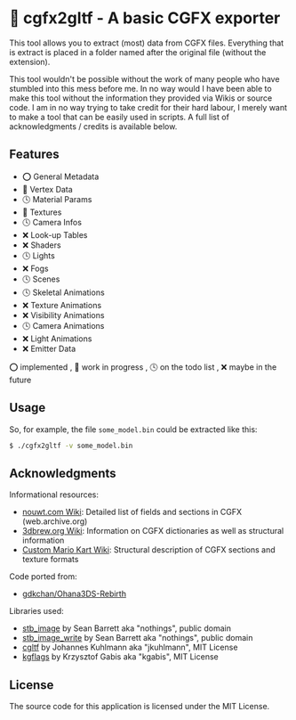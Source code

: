 # 🎲 cgfx2gltf - A basic CGFX exporter

This tool allows you to extract (most) data from CGFX files.
Everything that is extract is placed in a folder named after the original file (without the extension).

This tool wouldn't be possible without the work of many people who have stumbled into this mess before me.
In no way would I have been able to make this tool without the information they provided via Wikis or source code.
I am in no way trying to take credit for their hard labour, I merely want to make a tool that can be easily used in scripts.
A full list of acknowledgments / credits is available below.

## Features

* ⭕ General Metadata
* 🚧 Vertex Data
* 🕓 Material Params
* 🚧 Textures
* 🕓 Camera Infos
* ❌ Look-up Tables
* ❌ Shaders
* 🕓 Lights
* ❌ Fogs
* 🕓 Scenes
* 🕓 Skeletal Animations
* ❌ Texture Animations
* ❌ Visibility Animations
* 🕓 Camera Animations
* ❌ Light Animations
* ❌ Emitter Data

⭕ implemented , 🚧 work in progress , 🕓 on the todo list , ❌ maybe in the future

## Usage

So, for example, the file `some_model.bin` could be extracted like this:

```sh
$ ./cgfx2gltf -v some_model.bin
```

## Acknowledgments

Informational resources:

* [nouwt.com Wiki](https://web.archive.org/web/20150511211029/http://florian.nouwt.com/wiki/index.php/CGFX_(File_Format)): Detailed list of fields and sections in CGFX (web.archive.org)
* [3dbrew.org Wiki](https://www.3dbrew.org/wiki/CGFX): Information on CGFX dictionaries as well as structural information
* [Custom Mario Kart Wiki](https://mk3ds.com/index.php?title=CGFX_(File_Format)): Structural description of CGFX sections and texture formats

Code ported from:

* [gdkchan/Ohana3DS-Rebirth](https://github.com/gdkchan/Ohana3DS-Rebirth)

Libraries used:

* [stb_image](https://github.com/nothings/stb) by Sean Barrett aka "nothings", public domain
* [stb_image_write](https://github.com/nothings/stb) by Sean Barrett aka "nothings", public domain
* [cgltf](https://github.com/jkuhlmann/cgltf) by Johannes Kuhlmann aka "jkuhlmann", MIT License
* [kgflags](https://github.com/kgabis/kgflags) by Krzysztof Gabis aka "kgabis", MIT License

## License

The source code for this application is licensed under the MIT License.
